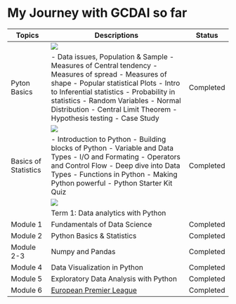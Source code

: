 # My Journey with GCDAI so far

| Topics  | Descriptions  | Status  |
| ------------ | ------------ | ------------ |
||![](https://www.bytelion.com/wp-content/uploads/2015/12/python-banner.png)||
| Pyton Basics  |  - Data issues, Population & Sample - Measures of Central tendency - Measures of spread - Measures of shape - Popular statistical Plots - Intro to Inferential statistics - Probability in statistics - Random Variables - Normal Distribution - Central Limit Theorem - Hypothesis testing - Case Study |  Completed |
||![](https://media.koganpage.com/media/project_kp/image/mrs_e_statstraining_kp-web.jpg)||
| Basics of Statistics  |  - Introduction to Python - Building blocks of Python - Variable and Data Types - I/O and Formating - Operators and Control Flow - Deep dive into Data Types - Functions in Python - Making Python powerful - Python Starter Kit Quiz | Completed  |
||![](https://miro.medium.com/max/2560/1*Ptv1_9wX9O2Rm2IBklyufw.png)||
||Term 1: Data analytics with Python|||
|Module 1|Fundamentals of Data Science|Completed|
|Module 2|Python Basics & Statistics|Completed|
|Module 2-3|Numpy and Pandas|Completed|
|Module 4|Data Visualization in Python|Completed|
|Module 5|Exploratory Data Analysis with Python|Completed|
|Module 6|[European Premier League][EDA1]|Completed|

[EDA1]: https://github.com/users/chakrabortyraju/projects/1 "EDA Project"





